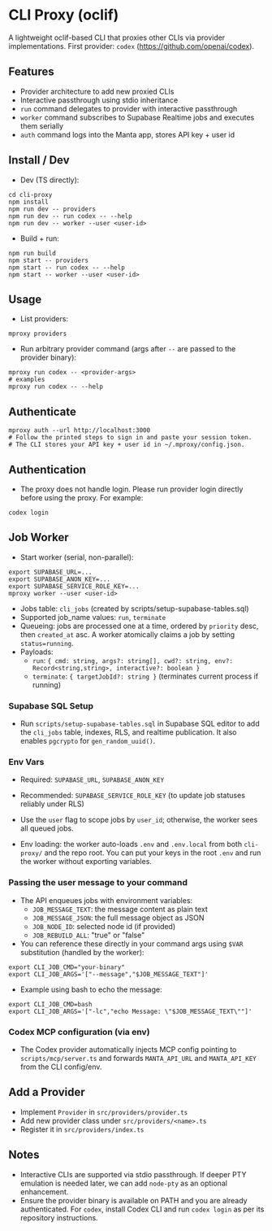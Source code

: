 # CLI Proxy (oclif)

A lightweight oclif-based CLI that proxies other CLIs via provider implementations. First provider: `codex` (https://github.com/openai/codex).

## Features

- Provider architecture to add new proxied CLIs
- Interactive passthrough using stdio inheritance
- `run` command delegates to provider with interactive passthrough
- `worker` command subscribes to Supabase Realtime jobs and executes them serially
- `auth` command logs into the Manta app, stores API key + user id

## Install / Dev

- Dev (TS directly):

```
cd cli-proxy
npm install
npm run dev -- providers
npm run dev -- run codex -- --help
npm run dev -- worker --user <user-id>
```

- Build + run:

```
npm run build
npm start -- providers
npm start -- run codex -- --help
npm start -- worker --user <user-id>
```

## Usage

- List providers:

```
mproxy providers
```

- Run arbitrary provider command (args after `--` are passed to the provider binary):

```
mproxy run codex -- <provider-args>
# examples
mproxy run codex -- --help
```

## Authenticate

```
mproxy auth --url http://localhost:3000
# Follow the printed steps to sign in and paste your session token.
# The CLI stores your API key + user id in ~/.mproxy/config.json.
```

## Authentication

- The proxy does not handle login. Please run provider login directly before using the proxy. For example:

```
codex login
```

## Job Worker

- Start worker (serial, non-parallel):

```
export SUPABASE_URL=...
export SUPABASE_ANON_KEY=...
export SUPABASE_SERVICE_ROLE_KEY=...
mproxy worker --user <user-id>
```

- Jobs table: `cli_jobs` (created by scripts/setup-supabase-tables.sql)
- Supported job_name values: `run`, `terminate`
- Queueing: jobs are processed one at a time, ordered by `priority` desc, then `created_at` asc. A worker atomically claims a job by setting `status=running`.
- Payloads:
  - `run`: `{ cmd: string, args?: string[], cwd?: string, env?: Record<string,string>, interactive?: boolean }`
  - `terminate`: `{ targetJobId?: string }` (terminates current process if running)

### Supabase SQL Setup

- Run `scripts/setup-supabase-tables.sql` in Supabase SQL editor to add the `cli_jobs` table, indexes, RLS, and realtime publication. It also enables `pgcrypto` for `gen_random_uuid()`.

### Env Vars

- Required: `SUPABASE_URL`, `SUPABASE_ANON_KEY`
- Recommended: `SUPABASE_SERVICE_ROLE_KEY` (to update job statuses reliably under RLS)
- Use the `user` flag to scope jobs by `user_id`; otherwise, the worker sees all queued jobs.

- Env loading: the worker auto-loads `.env` and `.env.local` from both `cli-proxy/` and the repo root. You can put your keys in the root `.env` and run the worker without exporting variables.

### Passing the user message to your command

- The API enqueues jobs with environment variables:
  - `JOB_MESSAGE_TEXT`: the message content as plain text
  - `JOB_MESSAGE_JSON`: the full message object as JSON
  - `JOB_NODE_ID`: selected node id (if provided)
  - `JOB_REBUILD_ALL`: "true" or "false"
- You can reference these directly in your command args using `$VAR` substitution (handled by the worker):

```
export CLI_JOB_CMD="your-binary"
export CLI_JOB_ARGS='["--message","$JOB_MESSAGE_TEXT"]'
```

- Example using bash to echo the message:

```
export CLI_JOB_CMD=bash
export CLI_JOB_ARGS='["-lc","echo Message: \"$JOB_MESSAGE_TEXT\""]'
```

### Codex MCP configuration (via env)

- The Codex provider automatically injects MCP config pointing to `scripts/mcp/server.ts` and forwards `MANTA_API_URL` and `MANTA_API_KEY` from the CLI config/env.

## Add a Provider

- Implement `Provider` in `src/providers/provider.ts`
- Add new provider class under `src/providers/<name>.ts`
- Register it in `src/providers/index.ts`

## Notes

- Interactive CLIs are supported via stdio passthrough. If deeper PTY emulation is needed later, we can add `node-pty` as an optional enhancement.
- Ensure the provider binary is available on PATH and you are already authenticated. For `codex`, install Codex CLI and run `codex login` as per its repository instructions.
